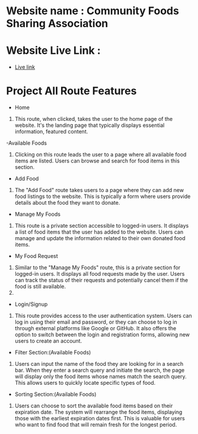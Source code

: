 # Website name : Community Foods Sharing Association
# Website Live Link : 
- [Live link](https://food-donation-community.web.app)

# Project All Route Features

- Home  
1) This route, when clicked, takes the user to the home page of the website. It's the landing page that typically displays essential information, featured content.

-Available Foods
1) Clicking on this route leads the user to a page where all available food items are listed. Users can browse and search for food items in this section.

- Add Food
1) The "Add Food" route takes users to a page where they can add new food listings to the website. This is typically a form where users provide details about the food they want to donate.

- Manage My Foods 
1) This route is a private section accessible to logged-in users. It displays a list of food items that the user has added to the website. Users can manage and update the information related to their own donated food items.

- My Food Request
1) Similar to the "Manage My Foods" route, this is a private section for logged-in users. It displays all food requests made by the user. Users can track the status of their requests and potentially cancel them if the food is still available.
2) 
- Login/Signup
1) This route provides access to the user authentication system. Users can log in using their email and password, or they can choose to log in through external platforms like Google or GitHub. It also offers the option to switch between the login and registration forms, allowing new users to create an account.

- Filter Section:(Available Foods)
1) Users can input the name of the food they are looking for in a search bar. When they enter a search query and initiate the search, the page will display only the food items whose names match the search query. This allows users to quickly locate specific types of food.

- Sorting Section:(Available Foods)
1)  Users can choose to sort the available food items based on their expiration date. The system will rearrange the food items, displaying those with the earliest expiration dates first. This is valuable for users who want to find food that will remain fresh for the longest period.
